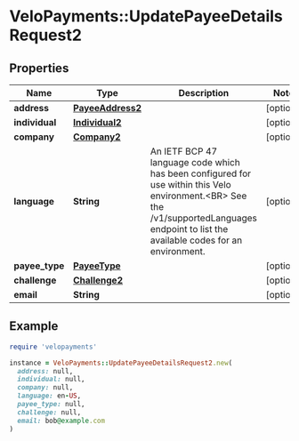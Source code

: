 # VeloPayments::UpdatePayeeDetailsRequest2

## Properties

| Name | Type | Description | Notes |
| ---- | ---- | ----------- | ----- |
| **address** | [**PayeeAddress2**](PayeeAddress2.md) |  | [optional] |
| **individual** | [**Individual2**](Individual2.md) |  | [optional] |
| **company** | [**Company2**](Company2.md) |  | [optional] |
| **language** | **String** | An IETF BCP 47 language code which has been configured for use within this Velo environment.&lt;BR&gt; See the /v1/supportedLanguages endpoint to list the available codes for an environment.  | [optional] |
| **payee_type** | [**PayeeType**](PayeeType.md) |  | [optional] |
| **challenge** | [**Challenge2**](Challenge2.md) |  | [optional] |
| **email** | **String** |  | [optional] |

## Example

```ruby
require 'velopayments'

instance = VeloPayments::UpdatePayeeDetailsRequest2.new(
  address: null,
  individual: null,
  company: null,
  language: en-US,
  payee_type: null,
  challenge: null,
  email: bob@example.com
)
```

